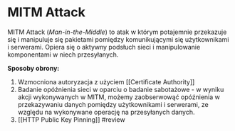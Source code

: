 # MITM Attack
MITM Attack (*Man-in-the-Middle*) to atak w którym potajemnie przekazuje się i manipuluje się pakietami pomiędzy komunikującymi się użytkownikami i serwerami. Opiera się o aktywny podsłuch sieci i manipulowanie komponentami w niech przesyłanych.

**Sposoby obrony:**
1. Wzmocniona autoryzacja z użyciem [[Certificate Authority]]
2. Badanie opóźnienia sieci w oparciu o badanie sabotażowe - w wyniku akcji wykonywanych w MITM, możemy zaobserwowąć opóźnienia w przekazywaniu danych pomiędzy użytkownikami i serwerami, ze względu na wykonywane operację na przesyłanych danych.
3. [[HTTP Public Key Pinning]]
#review